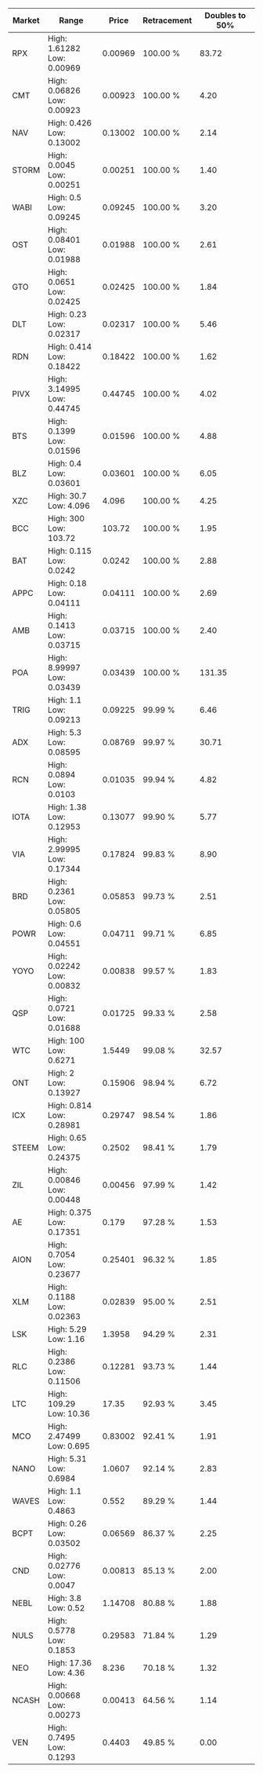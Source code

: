 | Market | Range | Price| Retracement | Doubles to 50% |
| --- | --- | --- | --- | --- |
| RPX | High: 1.61282<br />Low: 0.00969 | 0.00969 | 100.00 % | 83.72 |
| CMT | High: 0.06826<br />Low: 0.00923 | 0.00923 | 100.00 % | 4.20 |
| NAV | High: 0.426<br />Low: 0.13002 | 0.13002 | 100.00 % | 2.14 |
| STORM | High: 0.0045<br />Low: 0.00251 | 0.00251 | 100.00 % | 1.40 |
| WABI | High: 0.5<br />Low: 0.09245 | 0.09245 | 100.00 % | 3.20 |
| OST | High: 0.08401<br />Low: 0.01988 | 0.01988 | 100.00 % | 2.61 |
| GTO | High: 0.0651<br />Low: 0.02425 | 0.02425 | 100.00 % | 1.84 |
| DLT | High: 0.23<br />Low: 0.02317 | 0.02317 | 100.00 % | 5.46 |
| RDN | High: 0.414<br />Low: 0.18422 | 0.18422 | 100.00 % | 1.62 |
| PIVX | High: 3.14995<br />Low: 0.44745 | 0.44745 | 100.00 % | 4.02 |
| BTS | High: 0.1399<br />Low: 0.01596 | 0.01596 | 100.00 % | 4.88 |
| BLZ | High: 0.4<br />Low: 0.03601 | 0.03601 | 100.00 % | 6.05 |
| XZC | High: 30.7<br />Low: 4.096 | 4.096 | 100.00 % | 4.25 |
| BCC | High: 300<br />Low: 103.72 | 103.72 | 100.00 % | 1.95 |
| BAT | High: 0.115<br />Low: 0.0242 | 0.0242 | 100.00 % | 2.88 |
| APPC | High: 0.18<br />Low: 0.04111 | 0.04111 | 100.00 % | 2.69 |
| AMB | High: 0.1413<br />Low: 0.03715 | 0.03715 | 100.00 % | 2.40 |
| POA | High: 8.99997<br />Low: 0.03439 | 0.03439 | 100.00 % | 131.35 |
| TRIG | High: 1.1<br />Low: 0.09213 | 0.09225 | 99.99 % | 6.46 |
| ADX | High: 5.3<br />Low: 0.08595 | 0.08769 | 99.97 % | 30.71 |
| RCN | High: 0.0894<br />Low: 0.0103 | 0.01035 | 99.94 % | 4.82 |
| IOTA | High: 1.38<br />Low: 0.12953 | 0.13077 | 99.90 % | 5.77 |
| VIA | High: 2.99995<br />Low: 0.17344 | 0.17824 | 99.83 % | 8.90 |
| BRD | High: 0.2361<br />Low: 0.05805 | 0.05853 | 99.73 % | 2.51 |
| POWR | High: 0.6<br />Low: 0.04551 | 0.04711 | 99.71 % | 6.85 |
| YOYO | High: 0.02242<br />Low: 0.00832 | 0.00838 | 99.57 % | 1.83 |
| QSP | High: 0.0721<br />Low: 0.01688 | 0.01725 | 99.33 % | 2.58 |
| WTC | High: 100<br />Low: 0.6271 | 1.5449 | 99.08 % | 32.57 |
| ONT | High: 2<br />Low: 0.13927 | 0.15906 | 98.94 % | 6.72 |
| ICX | High: 0.814<br />Low: 0.28981 | 0.29747 | 98.54 % | 1.86 |
| STEEM | High: 0.65<br />Low: 0.24375 | 0.2502 | 98.41 % | 1.79 |
| ZIL | High: 0.00846<br />Low: 0.00448 | 0.00456 | 97.99 % | 1.42 |
| AE | High: 0.375<br />Low: 0.17351 | 0.179 | 97.28 % | 1.53 |
| AION | High: 0.7054<br />Low: 0.23677 | 0.25401 | 96.32 % | 1.85 |
| XLM | High: 0.1188<br />Low: 0.02363 | 0.02839 | 95.00 % | 2.51 |
| LSK | High: 5.29<br />Low: 1.16 | 1.3958 | 94.29 % | 2.31 |
| RLC | High: 0.2386<br />Low: 0.11506 | 0.12281 | 93.73 % | 1.44 |
| LTC | High: 109.29<br />Low: 10.36 | 17.35 | 92.93 % | 3.45 |
| MCO | High: 2.47499<br />Low: 0.695 | 0.83002 | 92.41 % | 1.91 |
| NANO | High: 5.31<br />Low: 0.6984 | 1.0607 | 92.14 % | 2.83 |
| WAVES | High: 1.1<br />Low: 0.4863 | 0.552 | 89.29 % | 1.44 |
| BCPT | High: 0.26<br />Low: 0.03502 | 0.06569 | 86.37 % | 2.25 |
| CND | High: 0.02776<br />Low: 0.0047 | 0.00813 | 85.13 % | 2.00 |
| NEBL | High: 3.8<br />Low: 0.52 | 1.14708 | 80.88 % | 1.88 |
| NULS | High: 0.5778<br />Low: 0.1853 | 0.29583 | 71.84 % | 1.29 |
| NEO | High: 17.36<br />Low: 4.36 | 8.236 | 70.18 % | 1.32 |
| NCASH | High: 0.00668<br />Low: 0.00273 | 0.00413 | 64.56 % | 1.14 |
| VEN | High: 0.7495<br />Low: 0.1293 | 0.4403 | 49.85 % | 0.00 |
